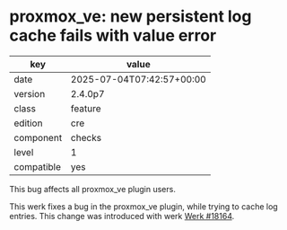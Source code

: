 [//]: # (werk v2)
# proxmox_ve: new persistent log cache fails with value error

key        | value
---------- | ---
date       | 2025-07-04T07:42:57+00:00
version    | 2.4.0p7
class      | feature
edition    | cre
component  | checks
level      | 1
compatible | yes

This bug affects all proxmox_ve plugin users.

This werk fixes a bug in the proxmox_ve plugin, while trying to cache log entries.
This change was introduced with werk [Werk #18164](https://checkmk.com/werk/18164).
